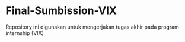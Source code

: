 # Final-Sumbission-VIX
Repository ini digunakan untuk mengerjakan tugas akhir pada program internship (VIX)
